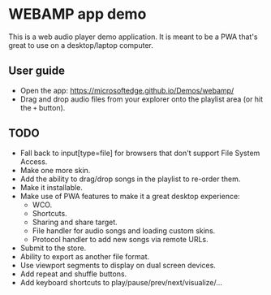 # WEBAMP app demo

This is a web audio player demo application. It is meant to be a PWA that's great to use on a desktop/laptop computer.

## User guide

* Open the app: https://microsoftedge.github.io/Demos/webamp/
* Drag and drop audio files from your explorer onto the playlist area (or hit the `+` button).

## TODO

* Fall back to input[type=file] for browsers that don't support File System Access.
* Make one more skin.
* Add the ability to drag/drop songs in the playlist to re-order them.
* Make it installable.
* Make use of PWA features to make it a great desktop experience:
  * WCO.
  * Shortcuts.
  * Sharing and share target.
  * File handler for audio songs and loading custom skins.
  * Protocol handler to add new songs via remote URLs.
* Submit to the store.
* Ability to export as another file format.
* Use viewport segments to display on dual screen devices.
* Add repeat and shuffle buttons.
* Add keyboard shortcuts to play/pause/prev/next/visualize/...